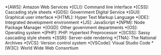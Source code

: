 *[AWS]: Amazon Web Services
*[CLI]: Command line interface
*[CSS]: Cascading style sheets
*[GDS]: Government Digital Service
*[GUI]: Graphical user interface
*[HTML]: Hyper Text Markup Language
*[IDE]: Integrated development environment
*[JS]: JavaScript
*[NPM]: Node Package Manager
*[OGD]: Other government departments
*[OS]: Operating system
*[PHP]: PHP: Hypertext Preprocessor
*[SCSS]: Sassy cascading style sheets
*[SSR]: Server-side rendering
*[TNA]: The National Archives
*[VCS]: Version control system
*[VSCode]: Visual Studio Code
*[W3C]: World Wide Web Consortium
